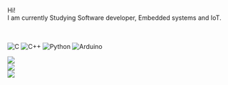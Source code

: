 
Hi!<br>I am currently Studying Software developer, Embedded systems and IoT.<br><br><br>

![C](https://img.shields.io/badge/c-%2300599C.svg?style=plastic&logo=c&logoColor=white) ![C++](https://img.shields.io/badge/c++-%2300599C.svg?style=plastic&logo=c%2B%2B&logoColor=white) ![Python](https://img.shields.io/badge/python-3670A0?style=plastic&logo=python&logoColor=ffdd54) ![Arduino](https://img.shields.io/badge/-Arduino-00979D?style=plastic&logo=Arduino&logoColor=white) 

![](https://github-readme-stats.vercel.app/api?username=Shallange&theme=tokyonight&hide_border=false&include_all_commits=true&count_private=true)<br/>
![](https://github-readme-streak-stats.herokuapp.com/?user=Shallange&theme=tokyonight&hide_border=false)<br/>
![](https://github-readme-stats.vercel.app/api/top-langs/?username=Shallange&theme=tokyonight&hide_border=false&include_all_commits=true&count_private=true&layout=compact)
